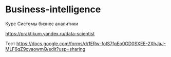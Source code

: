 # Business-intelligence

Курс Системы бизнес аналитики

https://praktikum.yandex.ru/data-scientist



Тест
https://docs.google.com/forms/d/1ERw-foIS7fqEo0GD0SXEE-2XhJaJ-MLF6qZ9ovaowmQ/edit?usp=sharing
